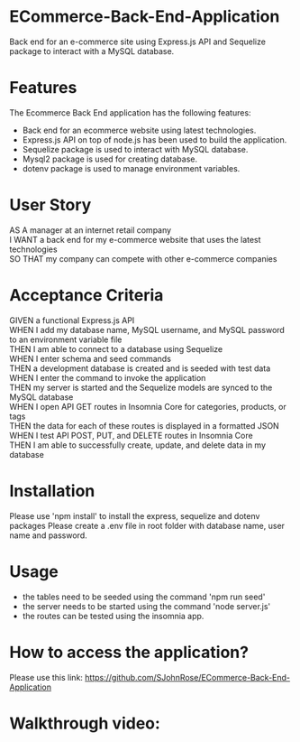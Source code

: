 # ECommerce-Back-End-Application
Back end for an e-commerce site using Express.js API and Sequelize package to interact with a MySQL database.

# Features
The Ecommerce Back End application has the following features:
* Back end for an ecommerce website using latest technologies.
* Express.js API on top of node.js has been used to build the application.
* Sequelize package is used to interact with MySQL database.
* Mysql2 package is used for creating database.
* dotenv package is used to manage environment variables.

# User Story
AS A manager at an internet retail company  
I WANT a back end for my e-commerce website that uses the latest technologies  
SO THAT my company can compete with other e-commerce companies  

# Acceptance Criteria
GIVEN a functional Express.js API  
WHEN I add my database name, MySQL username, and MySQL password to an environment variable file  
THEN I am able to connect to a database using Sequelize  
WHEN I enter schema and seed commands  
THEN a development database is created and is seeded with test data  
WHEN I enter the command to invoke the application  
THEN my server is started and the Sequelize models are synced to the MySQL database  
WHEN I open API GET routes in Insomnia Core for categories, products, or tags  
THEN the data for each of these routes is displayed in a formatted JSON  
WHEN I test API POST, PUT, and DELETE routes in Insomnia Core  
THEN I am able to successfully create, update, and delete data in my database  

# Installation
Please use 'npm install' to install the express, sequelize and dotenv packages
Please create a .env file in root folder with database name, user name and password.

# Usage
* the tables need to be seeded using the command 'npm run seed'
* the server needs to be started using the command 'node server.js'
* the routes can be tested using the insomnia app.

# How to access the application?
Please use this link: https://github.com/SJohnRose/ECommerce-Back-End-Application 

# Walkthrough video:
